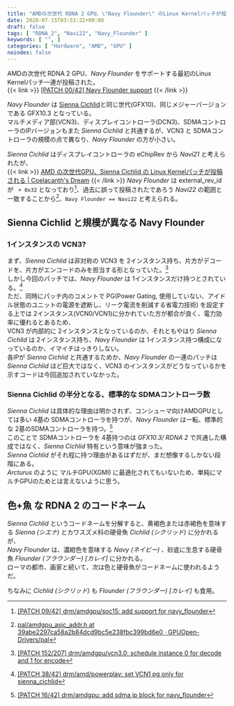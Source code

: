 ```yaml
---
title: "AMDの次世代 RDNA 2 GPU、\"Navy Flounder\" のLinux Kernelパッチが投稿される"
date: 2020-07-15T03:53:22+09:00
draft: false
tags: [ "RDNA_2", "Navi22", "Navy_Flounder" ]
keywords: [ "", ]
categories: [ "Hardware", "AMD", "GPU" ]
noindex: false
---
```


AMDの次世代 RDNA 2 GPU、*Navy Flounder* をサポートする最初のLinux Kernelパッチ一連が投稿された。  
{{< link >}} [[PATCH 00/42] Navy Flounder support](https://lists.freedesktop.org/archives/amd-gfx/2020-July/051526.html) {{< /link >}}

*Navy Flounder* は [Sienna Cichlid](/tags/sienna_cichlid)と同じ世代(GFX10)、同じメジャーバージョンである GFX10.3 となっている。  
マルチメディア部(VCN3)、ディスプレイコントローラ(DCN3)、SDMAコントローラのIPバージョンもまた *Sienna Cichlid* と共通するが、VCN3 と SDMAコントローラの規模の点で異なり、*Navy Flounder* の方が小さい。  

*Sienna Cichlid* はディスプレイコントローラの eChipRev から *Navi21* と考えられたが、  
{{< link >}} [AMD の次世代GPU、Sienna Cichlid の Linux Kernelパッチが投稿される | Coelacanth's Dream](/posts/2020/06/02/amd-sienna_cichlid/) {{< /link >}}
*Navy Flounder* は external_rev_id が ` + 0x32` となっており[^navy-flounder-e_rev_id]、過去に誤って投稿されたであろう *Navi22* の範囲と一致することから[^navi22-e_rev_id]、`Navy Flounder == Navi22` と考えられる。  

[^navy-flounder-e_rev_id]: [[PATCH 09/42] drm/amdgpu/soc15: add support for navy_flounder](https://lists.freedesktop.org/archives/amd-gfx/2020-July/051535.html)
[^navi22-e_rev_id]: [pal/amdgpu_asic_addr.h at 39abe2297ca58a2b84dcd9bc5e238fbc399bd6e0 · GPUOpen-Drivers/pal](https://github.com/GPUOpen-Drivers/pal/blob/39abe2297ca58a2b84dcd9bc5e238fbc399bd6e0/src/core/imported/addrlib/src/amdgpu_asic_addr.h#L111)

## Sienna Cichlid と規模が異なる Navy Flounder
### 1インスタンスの VCN3?
まず、*Sienna Cichlid* は非対称の VCN3 を 2インスタンス持ち、片方がデコードを、片方がエンコードのみを担当する形となっていた。[^sienna_cichlid-vcn]  
しかし今回のパッチでは、*Navy Flounder* は 1インスタンスだけ持つとされている。[^navy_flounder_vcn_1]  
ただ、同時にパッチ内のコメントで PG(Power Gating, 使用していない、アイドル状態のユニットの電源を遮断し、リーク電流を削減する省電力技術) を設定する上では 2インスタンス(VCN0/VCN1)に分かれていた方が都合が良く、電力効率に優れるとあるため、  
VCN3 が内部的に 2インスタンスとなっているのか、それともやはり *Sienna Cichlid* は 2インスタンス持ち、*Navy Flounder* は 1インスタンス持つ構成になっているのか、イマイチはっきりしない。  
各IPが *Sienna Cichlid* と共通するためか、*Navy Flounder* の一連のパッチは *Sienna Cichlid* ほど巨大ではなく、VCN3 のインスタンスがどうなっているかを示すコードは今回追加されていなかった。  

[^sienna_cichlid-vcn]: [[PATCH 152/207] drm/amdgpu/vcn3.0: schedule instance 0 for decode and 1 for encode](https://lists.freedesktop.org/archives/amd-gfx/2020-June/050116.html)
[^navy_flounder_vcn_1]: [[PATCH 38/42] drm/amd/powerplay: set VCN1 pg only for sienna_cichlid](https://lists.freedesktop.org/archives/amd-gfx/2020-July/051564.html)

### Sienna Cichlid の半分となる、標準的な SDMAコントローラ数
*Sienna Cichlid* は具体的な理由は明かされず、コンシューマ向けAMDGPUとしては多い 4基の SDMAコントローラを持つが、*Navy Flounder* は一転、標準的な 2基のSDMAコントローラを持つ。[^navy_flounder_sdma]  
このことで SDMAコントローラを 4基持つのは *GFX10.3/ RDNA 2* で共通した構成ではなく、*Sienna Cichlid* 特有という意味が強まった。  
*Sienna Cichlid* がそれ程に持つ理由があるはずだが、まだ想像するしかない段階にある。  
*Arcturus* のように マルチGPU(XGMI) に最適化されてもいないため、単純にマルチGPUのためとは言えないように思う。  

## 色+魚 な RDNA 2 のコードネーム
*Sienna Cichlid* というコードネームを分解すると、黄褐色または赤褐色を意味する *Sienna (シエナ)* とカワスズメ科の硬骨魚 *Cichlid (シクリッド)* に分かれるが、  
*Navy Flounder* は、濃紺色を意味する *Navy (ネイビー)* 、砂底に生息する硬骨魚 *Flounder (フラウンダー) [カレイ]* に分かれる。  
ローマの都市、画家と続いて、次は色と硬骨魚がコードネームに使われるようだ。  

ちなみに *Cichlid (シクリッド)* も *Flounder (フラウンダー) [カレイ]* も食用。  

[^navy_flounder_sdma]: [[PATCH 16/42] drm/amdgpu: add sdma ip block for navy_flounder](https://lists.freedesktop.org/archives/amd-gfx/2020-July/051542.html)
